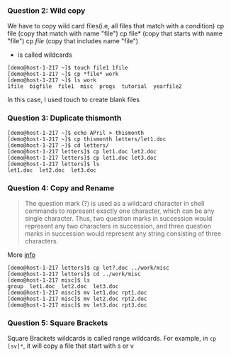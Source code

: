 ### Question 2: Wild copy
We have to copy wild card files(i.e, all files that match with a condition)
cp file (copy that match with name "file")
cp file* (copy that starts with name "file")
cp *file* (copy that includes name "file")
* is called wildcards

```
[demo@host-1-217 ~]$ touch file1 1file
[demo@host-1-217 ~]$ cp *file* work
[demo@host-1-217 ~]$ ls work
1file  bigfile  file1  misc  progs  tutorial  yearfile2
```
In this case, I used touch to create blank files

### Question 3: Duplicate thismonth
```
[demo@host-1-217 ~]$ echo APril > thismonth
[demo@host-1-217 ~]$ cp thismonth letters/let1.doc
[demo@host-1-217 ~]$ cd letters/
[demo@host-1-217 letters]$ cp let1.doc let2.doc
[demo@host-1-217 letters]$ cp let1.doc let3.doc
[demo@host-1-217 letters]$ ls
let1.doc  let2.doc  let3.doc
```

### Question 4: Copy and Rename

> The question mark (?) is used as a wildcard character in shell commands 
> to represent exactly one character, which can be any single character. Thus, two question 
> marks in succession would represent any two characters in succession, 
> and three question marks in succession would represent any string consisting of three characters. 

More [info](http://www.linfo.org/wildcard.html)

```
[demo@host-1-217 letters]$ cp let?.doc ../work/misc
[demo@host-1-217 letters]$ cd ../work/misc
[demo@host-1-217 misc]$ ls
group  let1.doc  let2.doc  let3.doc
[demo@host-1-217 misc]$ mv let1.doc rpt1.doc
[demo@host-1-217 misc]$ mv let2.doc rpt2.doc
[demo@host-1-217 misc]$ mv let3.doc rpt3.doc
```

### Question 5: Square Brackets

Square Brackets wildcards is called range wildcards.
For example, in `cp [sv]*`, it will copy a file that start with s or v 
